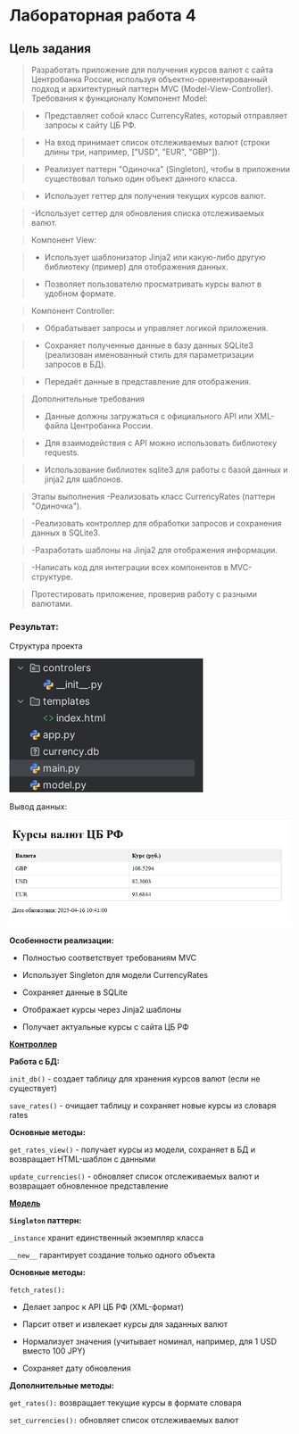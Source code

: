 # Лабораторная работа 4
## Цель задания
> Разработать приложение для получения курсов валют с сайта Центробанка России, используя объектно-ориентированный подход и архитектурный паттерн MVC (Model-View-Controller).
> Требования к функционалу
> Компонент Model:

>- Представляет собой класс CurrencyRates, который отправляет запросы к сайту ЦБ РФ.

>- На вход принимает список отслеживаемых валют (строки длины три, например, ["USD", "EUR", "GBP"]).

>- Реализует паттерн "Одиночка" (Singleton), чтобы в приложении существовал только один объект данного класса.

>- Использует геттер для получения текущих курсов валют.

> -Использует сеттер для обновления списка отслеживаемых валют.

> Компонент View:

>- Использует шаблонизатор Jinja2 или какую-либо другую библиотеку (пример) для отображения данных.

>- Позволяет пользователю просматривать курсы валют в удобном формате.

> Компонент Controller:

>- Обрабатывает запросы и управляет логикой приложения.

>- Сохраняет полученные данные в базу данных SQLite3 (реализован именованный стиль для параметризации запросов в БД).

>- Передаёт данные в представление для отображения.

> Дополнительные требования
>- Данные должны загружаться с официального API или XML-файла Центробанка России.

>- Для взаимодействия с API можно использовать библиотеку requests.

>- Использование библиотек sqlite3 для работы с базой данных и jinja2 для шаблонов.

> Этапы выполнения
> -Реализовать класс CurrencyRates (паттерн "Одиночка").

> -Реализовать контроллер для обработки запросов и сохранения данных в SQLite3.

> -Разработать шаблоны на Jinja2 для отображения информации.

> -Написать код для интеграции всех компонентов в MVC-структуре.

> Протестировать приложение, проверив работу с разными валютами.

### Результат:

Структура проекта

![Лабораторная работа 4. Задание 1](https://github.com/Stepanova-Anna/Programming-2/blob/main/LR4-4sem/2.png)

Вывод данных: 

![Лабораторная работа 4. Задание 1](https://github.com/Stepanova-Anna/Programming-2/blob/main/LR4-4sem/1.png)

**Особенности реализации:**
- Полностью соответствует требованиям MVC

- Использует Singleton для модели CurrencyRates

- Сохраняет данные в SQLite

- Отображает курсы через Jinja2 шаблоны

- Получает актуальные курсы с сайта ЦБ РФ

[**Контроллер**](https://github.com/Stepanova-Anna/Programming-2/blob/main/LR4-4sem/controlers/__init__.py)

**Работа с БД:**

`init_db()` - создает таблицу для хранения курсов валют (если не существует)

`save_rates()` - очищает таблицу и сохраняет новые курсы из словаря rates

**Основные методы:**

`get_rates_view()` - получает курсы из модели, сохраняет в БД и возвращает HTML-шаблон с данными

`update_currencies()` - обновляет список отслеживаемых валют и возвращает обновленное представление

[**Модель**](https://github.com/Stepanova-Anna/Programming-2/blob/main/LR4-4sem/model.py)

**`Singleton` паттерн:**

`_instance` хранит единственный экземпляр класса

`__new__` гарантирует создание только одного объекта

**Основные методы:**

`fetch_rates():`

- Делает запрос к API ЦБ РФ (XML-формат)

- Парсит ответ и извлекает курсы для заданных валют

- Нормализует значения (учитывает номинал, например, для 1 USD вместо 100 JPY)

- Сохраняет дату обновления

**Дополнительные методы:**

`get_rates():` возвращает текущие курсы в формате словаря

`set_currencies():` обновляет список отслеживаемых валют



